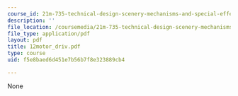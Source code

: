 ```yaml
---
course_id: 21m-735-technical-design-scenery-mechanisms-and-special-effects-spring-2004
description: ''
file_location: /coursemedia/21m-735-technical-design-scenery-mechanisms-and-special-effects-spring-2004/f5e8baed6d451e7b56b7f8e323889cb4_12motor_driv.pdf
file_type: application/pdf
layout: pdf
title: 12motor_driv.pdf
type: course
uid: f5e8baed6d451e7b56b7f8e323889cb4

---
```

None